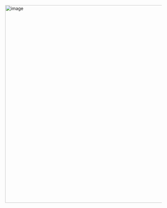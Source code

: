 <img width="634" alt="image" src="https://github.com/rishu0007/Solidity-Tutorial/assets/106136366/b448b6f6-ce83-44d8-93c1-3061c8d7bbc8">
